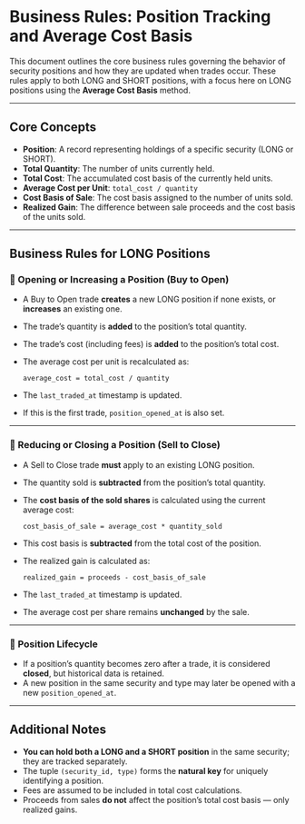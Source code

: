 # Business Rules: Position Tracking and Average Cost Basis

This document outlines the core business rules governing the behavior of security positions and how they are updated when trades occur. These rules apply to both LONG and SHORT positions, with a focus here on LONG positions using the **Average Cost Basis** method.

---

## Core Concepts

- **Position**: A record representing holdings of a specific security (LONG or SHORT).
- **Total Quantity**: The number of units currently held.
- **Total Cost**: The accumulated cost basis of the currently held units.
- **Average Cost per Unit**: `total_cost / quantity`
- **Cost Basis of Sale**: The cost basis assigned to the number of units sold.
- **Realized Gain**: The difference between sale proceeds and the cost basis of the units sold.

---

## Business Rules for LONG Positions

### 🔹 Opening or Increasing a Position (Buy to Open)

- A Buy to Open trade **creates** a new LONG position if none exists, or **increases** an existing one.
- The trade’s quantity is **added** to the position’s total quantity.
- The trade’s cost (including fees) is **added** to the position’s total cost.
- The average cost per unit is recalculated as:

      average_cost = total_cost / quantity

- The `last_traded_at` timestamp is updated.
- If this is the first trade, `position_opened_at` is also set.

---

### 🔹 Reducing or Closing a Position (Sell to Close)

- A Sell to Close trade **must** apply to an existing LONG position.
- The quantity sold is **subtracted** from the position’s total quantity.
- The **cost basis of the sold shares** is calculated using the current average cost:

      cost_basis_of_sale = average_cost * quantity_sold

- This cost basis is **subtracted** from the total cost of the position.
- The realized gain is calculated as:

      realized_gain = proceeds - cost_basis_of_sale

- The `last_traded_at` timestamp is updated.
- The average cost per share remains **unchanged** by the sale.

---

### 🔹 Position Lifecycle

- If a position’s quantity becomes zero after a trade, it is considered **closed**, but historical data is retained.
- A new position in the same security and type may later be opened with a new `position_opened_at`.

---

## Additional Notes

- **You can hold both a LONG and a SHORT position** in the same security; they are tracked separately.
- The tuple `(security_id, type)` forms the **natural key** for uniquely identifying a position.
- Fees are assumed to be included in total cost calculations.
- Proceeds from sales **do not** affect the position’s total cost basis — only realized gains.
